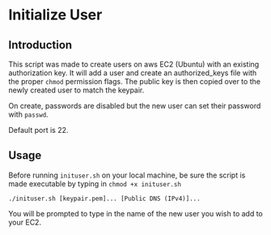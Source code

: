 Initialize User
===============

Introduction
------------
This script was made to create users on aws EC2 (Ubuntu) with an existing authorization 
key. It will add a user and create an authorized_keys file with the proper ``chmod`` 
permission flags. The public key is then copied over to the newly created user to match the keypair.

On create, passwords are disabled but the new user can set their password with ``passwd``.

Default port is 22.

Usage
-----
Before running ``inituser.sh`` on your local machine, be sure the script is made 
executable by typing in ``chmod +x inituser.sh``

``./inituser.sh [keypair.pem]... [Public DNS (IPv4)]...``

You will be prompted to type in the name of the new user you wish to add to your EC2.

